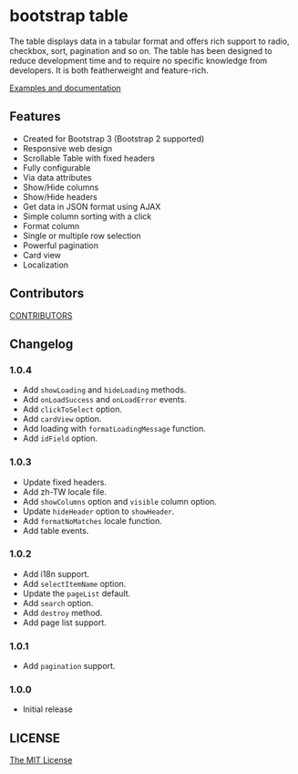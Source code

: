 # bootstrap table

The table displays data in a tabular format and offers rich support to radio, checkbox, sort, pagination and so on. The table has been designed to reduce development time and to require no specific knowledge from developers. It is both featherweight and feature-rich.

[Examples and documentation](http://wenzhixin.net.cn/p/bootstrap-table/)

## Features

* Created for Bootstrap 3 (Bootstrap 2 supported)
* Responsive web design
* Scrollable Table with fixed headers
* Fully configurable
* Via data attributes
* Show/Hide columns
* Show/Hide headers
* Get data in JSON format using AJAX
* Simple column sorting with a click
* Format column
* Single or multiple row selection
* Powerful pagination
* Card view
* Localization

## Contributors

[CONTRIBUTORS](https://github.com/wenzhixin/bootstrap-table/blob/master/CONTRIBUTORS.md)

## Changelog

### 1.0.4

* Add ```showLoading``` and ```hideLoading``` methods.
* Add ```onLoadSuccess``` and ```onLoadError``` events.
* Add ```clickToSelect``` option.
* Add ```cardView``` option.
* Add loading with ```formatLoadingMessage``` function.
* Add ```idField``` option.

### 1.0.3

* Update fixed headers.
* Add zh-TW locale file.
* Add ```showColumns``` option and ```visible``` column option.
* Update ```hideHeader``` option to ```showHeader```.
* Add ```formatNoMatches``` locale function.
* Add table events.

### 1.0.2

* Add i18n support.
* Add ```selectItemName``` option.
* Update the ```pageList``` default.
* Add ```search``` option.
* Add ```destroy``` method.
* Add page list support.

### 1.0.1

* Add ```pagination``` support.

### 1.0.0

* Initial release

## LICENSE

[The MIT License](https://github.com/wenzhixin/bootstrap-table/blob/master/LICENSE)